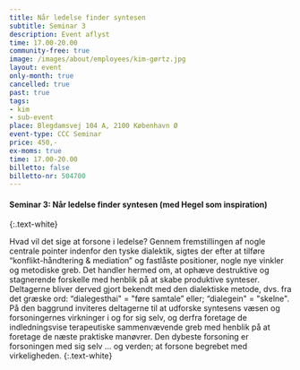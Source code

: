 ```yaml
---
title: Når ledelse finder syntesen
subtitle: Seminar 3
description: Event aflyst
time: 17.00-20.00
community-free: true
image: /images/about/employees/kim-gørtz.jpg
layout: event
only-month: true
cancelled: true
past: true
tags:
- kim
- sub-event
place: Blegdamsvej 104 A, 2100 København Ø
event-type: CCC Seminar
price: 450,-
ex-moms: true
time: 17.00-20.00
billetto: false
billetto-nr: 504700
---
```

#### Seminar 3: Når ledelse finder syntesen (med Hegel som inspiration)
{:.text-white}

Hvad vil det sige at forsone i ledelse? Gennem fremstillingen af nogle centrale pointer indenfor den tyske dialektik, sigtes der efter at tilføre “konflikt-håndtering & mediation” og fastlåste positioner, nogle nye vinkler og metodiske greb. Det handler hermed om, at ophæve destruktive og stagnerende forskelle med henblik på at skabe produktive synteser. Deltagerne bliver derved gjort bekendt med den dialektiske metode, dvs. fra det græske ord: “dialegesthai" = "føre samtale” eller; “dialegein" = "skelne". På den baggrund inviteres deltagerne til at udforske syntesens væsen og forsoningernes virkninger i og for sig selv, og derfra foretage de indledningsvise terapeutiske sammenvævende greb med henblik på at foretage de næste praktiske manøvrer. Den dybeste forsoning er forsoningen med sig selv … og verden; at forsone begrebet med virkeligheden.
{:.text-white}